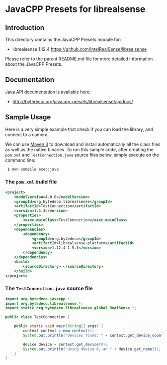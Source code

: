 JavaCPP Presets for librealsense
================================

Introduction
------------
This directory contains the JavaCPP Presets module for:

 * librealsense 1.12.4  https://github.com/IntelRealSense/librealsense

Please refer to the parent README.md file for more detailed information about the JavaCPP Presets.


Documentation
-------------
Java API documentation is available here:

 * http://bytedeco.org/javacpp-presets/librealsense/apidocs/


Sample Usage
------------
Here is a very simple example that check if you can load the library, and connect to a camera.

We can use [Maven 3](http://maven.apache.org/) to download and install automatically all the class files as well as the native binaries. To run this sample code, after creating the `pom.xml` and `TestConnection.java` source files below, simply execute on the command line:
```bash
 $ mvn compile exec:java
```

### The `pom.xml` build file
```xml
<project>
    <modelVersion>4.0.0</modelVersion>
    <groupId>org.bytedeco.librealsense</groupId>
    <artifactId>TestConnection</artifactId>
    <version>1.5.3</version>
    <properties>
        <exec.mainClass>TestConnection</exec.mainClass>
    </properties>
    <dependencies>
        <dependency>
            <groupId>org.bytedeco</groupId>
            <artifactId>librealsense-platform</artifactId>
            <version>1.12.4-1.5.3</version>
        </dependency>
    </dependencies>
    <build>
        <sourceDirectory>.</sourceDirectory>
    </build>
</project>
```

### The `TestConnection.java` source file
```java
import org.bytedeco.javacpp.*;
import org.bytedeco.librealsense.*;
import static org.bytedeco.librealsense.global.RealSense.*;

public class TestConnection {

    public static void main(String[] args) {
        context context = new context();
        System.out.println("Devices found: " + context.get_device_count());

        device device = context.get_device(0);
        System.out.println("Using device 0, an " + device.get_name());
    }
}
```
